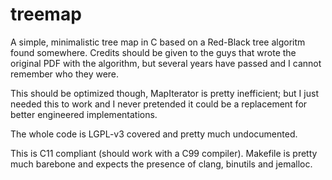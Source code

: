 treemap
=======

A simple, minimalistic tree map in C based on a Red-Black tree algoritm found somewhere.
Credits should be given to the guys that wrote the original PDF with the algorithm, but several years have passed and I cannot remember who they were.

This should be optimized though, MapIterator is pretty inefficient; but I just needed this to work and I never pretended it could be a replacement for better engineered implementations.

The whole code is LGPL-v3 covered and pretty much undocumented.

This is C11 compliant (should work with a C99 compiler).
Makefile is pretty much barebone and expects the presence of clang, binutils and jemalloc.
